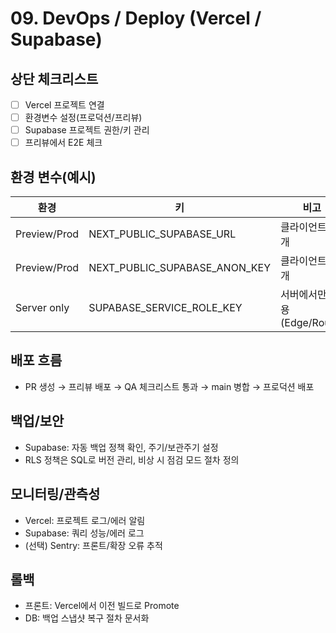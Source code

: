 # 09. DevOps / Deploy (Vercel / Supabase)

## 상단 체크리스트
- [ ] Vercel 프로젝트 연결
- [ ] 환경변수 설정(프로덕션/프리뷰)
- [ ] Supabase 프로젝트 권한/키 관리
- [ ] 프리뷰에서 E2E 체크

## 환경 변수(예시)
| 환경 | 키 | 비고 |
|---|---|---|
| Preview/Prod | NEXT_PUBLIC_SUPABASE_URL | 클라이언트 공개 |
| Preview/Prod | NEXT_PUBLIC_SUPABASE_ANON_KEY | 클라이언트 공개 |
| Server only | SUPABASE_SERVICE_ROLE_KEY | 서버에서만 사용(Edge/Route) |

## 배포 흐름
- PR 생성 → 프리뷰 배포 → QA 체크리스트 통과 → main 병합 → 프로덕션 배포

## 백업/보안
- Supabase: 자동 백업 정책 확인, 주기/보관주기 설정
- RLS 정책은 SQL로 버전 관리, 비상 시 점검 모드 절차 정의

## 모니터링/관측성
- Vercel: 프로젝트 로그/에러 알림
- Supabase: 쿼리 성능/에러 로그
- (선택) Sentry: 프론트/확장 오류 추적

## 롤백
- 프론트: Vercel에서 이전 빌드로 Promote
- DB: 백업 스냅샷 복구 절차 문서화
